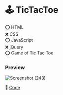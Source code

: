 # 🕹️ TicTacToe

:o: HTML </br>
:x: CSS </br>
:o: JavaScript </br>
:x: jQuery </br>
:o: Game of Tic Tac Toe

### Preview
![Screenshot (243)](https://github.com/user-attachments/assets/d405f232-735e-4a16-a30f-87956dcb7c1f)

🧩 [Code](https://github.com/luisaM735/TicTacToe/blob/main/index.html)
